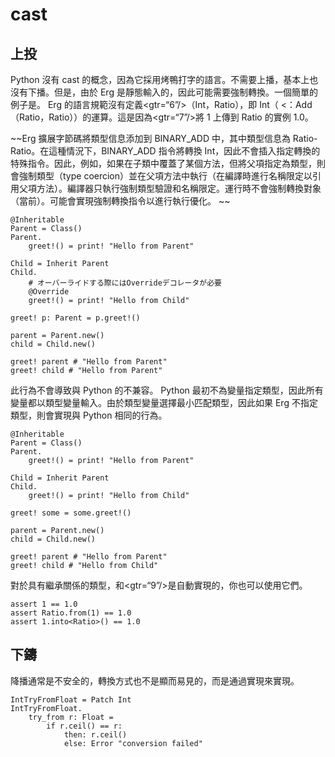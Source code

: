 # cast

## 上投

Python 沒有 cast 的概念，因為它採用烤鴨打字的語言。不需要上播，基本上也沒有下播。但是，由於 Erg 是靜態輸入的，因此可能需要強制轉換。一個簡單的例子是。 Erg 的語言規範沒有定義<gtr=“6”/>（Int，Ratio），即 Int（ <：Add（Ratio，Ratio））的運算。這是因為<gtr=“7”/>將 1 上傳到 Ratio 的實例 1.0。

~~Erg 擴展字節碼將類型信息添加到 BINARY_ADD 中，其中類型信息為 Ratio-Ratio。在這種情況下，BINARY_ADD 指令將轉換 Int，因此不會插入指定轉換的特殊指令。因此，例如，如果在子類中覆蓋了某個方法，但將父項指定為類型，則會強制類型（type coercion）並在父項方法中執行（在編譯時進行名稱限定以引用父項方法）。編譯器只執行強制類型驗證和名稱限定。運行時不會強制轉換對象（當前）。可能會實現強制轉換指令以進行執行優化。 ~~


```erg
@Inheritable
Parent = Class()
Parent.
    greet!() = print! "Hello from Parent"

Child = Inherit Parent
Child.
    # オーバーライドする際にはOverrideデコレータが必要
    @Override
    greet!() = print! "Hello from Child"

greet! p: Parent = p.greet!()

parent = Parent.new()
child = Child.new()

greet! parent # "Hello from Parent"
greet! child # "Hello from Parent"
```

此行為不會導致與 Python 的不兼容。 Python 最初不為變量指定類型，因此所有變量都以類型變量輸入。由於類型變量選擇最小匹配類型，因此如果 Erg 不指定類型，則會實現與 Python 相同的行為。


```erg
@Inheritable
Parent = Class()
Parent.
    greet!() = print! "Hello from Parent"

Child = Inherit Parent
Child.
    greet!() = print! "Hello from Child"

greet! some = some.greet!()

parent = Parent.new()
child = Child.new()

greet! parent # "Hello from Parent"
greet! child # "Hello from Child"
```

對於具有繼承關係的類型，和<gtr=“9”/>是自動實現的，你也可以使用它們。


```erg
assert 1 == 1.0
assert Ratio.from(1) == 1.0
assert 1.into<Ratio>() == 1.0
```

## 下鑄

降播通常是不安全的，轉換方式也不是顯而易見的，而是通過實現來實現。


```erg
IntTryFromFloat = Patch Int
IntTryFromFloat.
    try_from r: Float =
        if r.ceil() == r:
            then: r.ceil()
            else: Error "conversion failed"
```